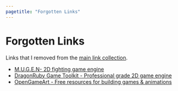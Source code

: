 ```yaml
---
pagetitle: "Forgotten Links"
---
```


# Forgotten Links

Links that I removed from the [main link collection](links.html).

- [M.U.G.E.N- 2D fighting game engine](http://www.elecbyte.com/mugendocs-11b1/mugen.html)
- [DragonRuby Game Toolkit - Professional grade 2D game engine](http://dragonruby.org/toolkit/game)
- [OpenGameArt - Free resources for building games & animations](https://opengameart.org/)
